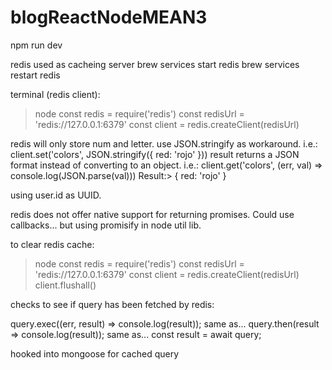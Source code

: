 # blogReactNodeMEAN3

npm run dev

redis used as cacheing server
brew services start redis
brew services restart redis

terminal (redis client):

> node
> const redis = require('redis')
> const redisUrl = 'redis://127.0.0.1:6379'
> const client = redis.createClient(redisUrl)

redis will only store num and letter. use JSON.stringify as workaround. i.e.: client.set('colors', JSON.stringify({ red: 'rojo' }))
result returns a JSON format instead of converting to an object. i.e.: client.get('colors', (err, val) => console.log(JSON.parse(val)))
Result:> { red: 'rojo' }

using user.id as UUID.

redis does not offer native support for returning promises. Could use callbacks... but using promisify in node util lib.

to clear redis cache:

> node
> const redis = require('redis')
> const redisUrl = 'redis://127.0.0.1:6379'
> const client = redis.createClient(redisUrl)
> client.flushall()

checks to see if query has been fetched by redis:

query.exec((err, result) => console.log(result));
same as...
query.then(result => console.log(result));
same as...
const result = await query;

hooked into mongoose for cached query
